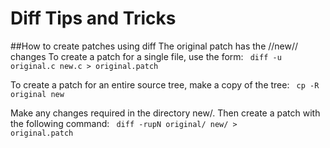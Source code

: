 ---
---

# Diff Tips and Tricks

##How to create patches using diff
<note>The original patch has the //new// changes</note>
To create a patch for a single file, use the form:
<code>
diff -u original.c new.c > original.patch
</code>

To create a patch for an entire source tree, make a copy of the tree:
<code>
cp -R original new
</code>

Make any changes required in the directory new/. Then create a patch with the following command:
<code>
diff -rupN original/ new/ > original.patch
</code>